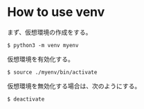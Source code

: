 # How to use venv
まず、仮想環境の作成をする。
```
$ python3 -m venv myenv
```
仮想環境を有効化する。
```
$ source ./myenv/bin/activate
```
仮想環境を無効化する場合は、次のようにする。
```
$ deactivate
```

